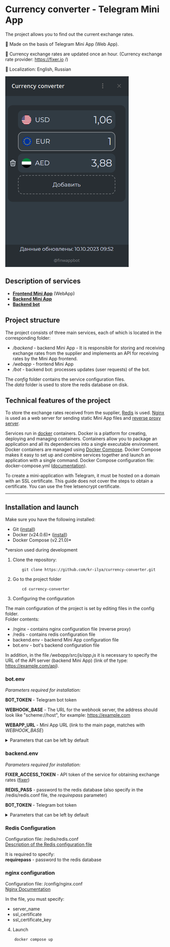 # Currency converter - Telegram Mini App

The project allows you to find out the current exchange rates. 

🔸 Made on the basis of Telegram Mini App (Web App). 

🔸 Currency exchange rates are updated once an hour. (Currency exchange rate provider: https://fixer.io /)

🔸 Localization: English, Russian 

![preview mini app][main_img]  


## Description of services  

* **[Frontend Mini App][miniapp_docs]** (WebApp)
* **[Backend Mini App][backend_docs]**
* **[Backend bot][bot_docs]**

## Project structure 

The project consists of three main services, each of which is located in the corresponding folder:  
* */backend* - backend Mini App - It is responsible for storing and receiving exchange rates from the supplier and implements an API for receiving rates by the Mini App frontend.
* */webapp* - frontend Mini App
* */bot* - backend bot: processes updates (user requests) of the bot.

The *config* folder contains the service configuration files.  
The *data* folder is used to store the redis database on disk.

## Technical features of the project

To store the exchange rates received from the supplier, [Redis][redis] is used.
[Nginx][nginx] is used as a web server for sending static Mini App files and [reverse proxy server][reverse_proxy].  

Services run in [docker][docker] containers. Docker is a platform for creating, deploying and managing containers. Containers allow you to package an application and all its dependencies into a single executable environment.  
Docker containers are managed using [Docker Compose][docker_compose]. Docker Compose makes it easy to set up and combine services together and launch an application with a single command. Docker Compose configuration file: docker-compose.yml ([documentation][compose_config]).  

To create a mini-application with Telegram, it must be hosted on a domain with an SSL certificate. This guide does not cover the steps to obtain a certificate. You can use the free letsencrypt certificate.

---

## Installation and launch  

Make sure you have the following installed:  
* Git ([install][git_download])
* Docker (v24.0.6)* ([install][install_docker])
* Docker Compose (v2.21.0)*

*version used during development

1. Clone the repository:

    ```shell
        git clone https://github.com/kr-ilya/currency-converter.git
    ```
2. Go to the project folder  

    ```shell
        cd currency-converter
    ```

3. Configuring the configuration

The main configuration of the project is set by editing files in the config folder.  
Folder contents:
* /nginx - contains nginx configuration file (reverse proxy)
* /redis - contains redis configuration file
* backend.env - backend Mini App configuration file 
* bot.env - bot's backend configuration file

In addition, in the file */webapp/src/js/app.js* it is necessary to specify the URL of the API server (backend Mini App) (link of the type: https://example.com/api).

### bot.env

*Parameters required for installation:*    

**BOT_TOKEN** - Telegram bot token 

**WEBHOOK_BASE** - The URL for the webhook server, the address should look like "scheme://host", for example: https://example.com  

**WEBAPP_URL** - Mini App URL (link to the main page, matches with *WEBHOOK_BASE*)

<details>
<summary>Parameters that can be left by default</summary> 

**LOGGER_TYPE** - type of logging (prod/dev)  

**LISTEN_ADDRESS** - the address with the webhook port of the bot server.  
When changing, also change the port in the /config/nginx/nginx.conf file. (in the *upstream bot* section) 

</details>

### backend.env  

*Parameters required for installation:*  

**FIXER_ACCESS_TOKEN** - API token of the service for obtaining exchange rates ([fixer][fixer])  

**REDIS_PASS** - password to the redis database (also specify in the /redis/redis.conf file, the *requirepass* parameter)

**BOT_TOKEN** - Telegram bot token

<details>
<summary>Parameters that can be left by default</summary> 

**LISTEN_ADDRESS** - the address with the backend port of the bot server.  
When changing, also change the port in the /config/nginx/nginx.conf file. (in the *upstream api* section)

**LOGGER_TYPE** - logging type (prod/dev)  

**REDIS_DB=0** - redis database number  

**REDIS_HOST** - redis host (corresponds to the name of the service from docker-compose.yml)

**REDIS_PORT** - redis port (also specify the *port* parameter in the /redis/redis.conf file)
</details>

### Redis Configuration  

Configuration file: /redis/redis.conf  
[Description of the Redis configuration file][redis_config]

It is required to specify:  
**requirepass** - password to the redis database

### nginx configuration

Configuration file: /config/nginx.conf  
[Nginx Documentation][nginx_docs]  

In the file, you must specify:
* server_name  
* ssl_certificate  
* ssl_certificate_key



4. Launch  

```shell
    docker compose up
```


[//]: # (LINKS)
[main_img]: ./assets/main.png
[redis]: https://redis.io/
[reverse_proxy]: https://en.wikipedia.org/wiki/Reverse_proxy
[nginx]: https://nginx.org/en/
[docker]: https://www.docker.com/get-started/
[docker_compose]: https://docs.docker.com/compose/
[git_download]: https://git-scm.com/downloads
[install_docker]: https://docs.docker.com/engine/install/
[fixer]: https://fixer.io/
[redis_config]: https://redis.io/docs/management/config-file/
[nginx_docs]: https://nginx.org/en/docs/
[compose_config]: https://docs.docker.com/compose/compose-file/03-compose-file/
[miniapp_docs]: ./miniapp_en.md
[backend_docs]: ./backend_en.md
[bot_docs]: ./bot_en.md